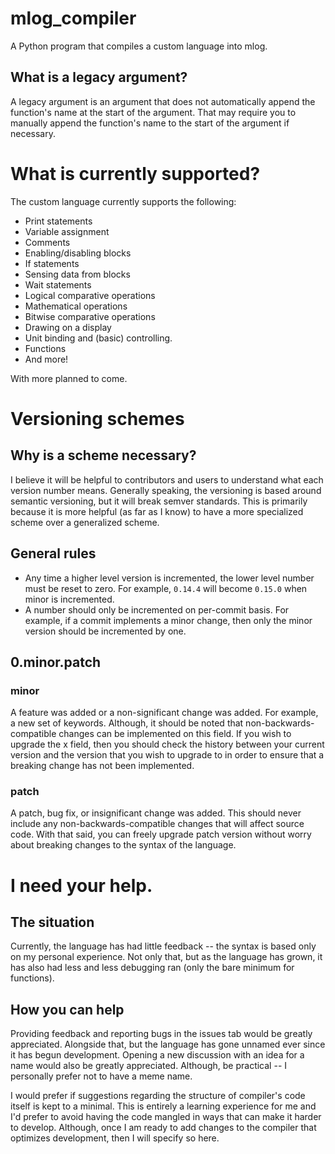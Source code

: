 # mlog_compiler
A Python program that compiles a custom language into mlog.

## What is a legacy argument?
A legacy argument is an argument that does not automatically append the function's name at the start of the argument.
That may require you to manually append the function's name to the start of the argument if necessary.

# What is currently supported?
The custom language currently supports the following:
- Print statements
- Variable assignment
- Comments
- Enabling/disabling blocks
- If statements
- Sensing data from blocks
- Wait statements
- Logical comparative operations
- Mathematical operations
- Bitwise comparative operations
- Drawing on a display
- Unit binding and (basic) controlling. 
- Functions
- And more!

With more planned to come.

# Versioning schemes
## Why is a scheme necessary?
I believe it will be helpful to contributors and users to understand what each version number means. Generally speaking,
the versioning is based around semantic versioning, but it will break semver standards. This is primarily because it is
more helpful (as far as I know) to have a more specialized scheme over a generalized scheme. 

## General rules
- Any time a higher level version is incremented, the lower level number must be reset to zero. For example, `0.14.4` 
will become `0.15.0` when minor is incremented.
- A number should only be incremented on per-commit basis. For example, if a commit implements a minor change, then only
the minor version should be incremented by one. 

## 0.minor.patch
### minor
A feature was added or a non-significant change was added. For example, a new set of keywords. Although, it should be
noted that non-backwards-compatible changes can be implemented on this field. If you wish to upgrade the x field, then
you should check the history between your current version and the version that you wish to upgrade to in order to ensure
that a breaking change has not been implemented.

### patch
A patch, bug fix, or insignificant change was added. This should never include any non-backwards-compatible
changes that will affect source code. With that said, you can freely upgrade patch version without worry about breaking
changes to the syntax of the language.

# I need your help.
## The situation
Currently, the language has had little feedback -- the syntax is based only on my personal experience. Not only that,
but as the language has grown, it has also had less and less debugging ran (only the bare minimum for functions).
## How you can help
Providing feedback and reporting bugs in the issues tab would be greatly appreciated. Alongside that, but the language
has gone unnamed ever since it has begun development. Opening a new discussion with an idea for a name would also be
greatly appreciated. Although, be practical -- I personally prefer not to have a meme name.

I would prefer if suggestions regarding the structure of compiler's code itself is kept to a minimal. This is entirely a
learning experience for me and I'd prefer to avoid having the code mangled in ways that can make it harder to develop.
Although, once I am ready to add changes to the compiler that optimizes development, then I will specify so here.
